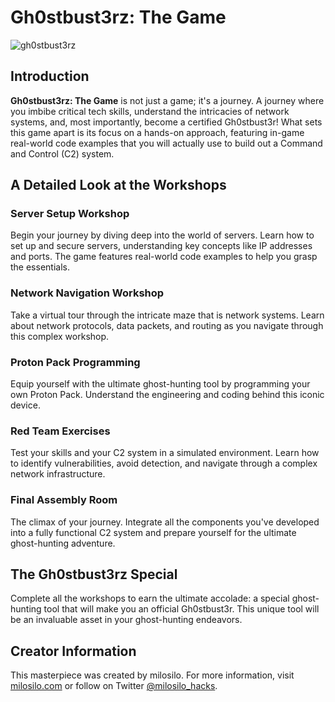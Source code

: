 # Gh0stbust3rz: The Game

![gh0stbust3rz](https://i.redd.it/t14dg4b5xcnb1.jpg)

## Introduction
**Gh0stbust3rz: The Game** is not just a game; it's a journey. A journey where you imbibe critical tech skills, understand the intricacies of network systems, and, most importantly, become a certified Gh0stbust3r! What sets this game apart is its focus on a hands-on approach, featuring in-game real-world code examples that you will actually use to build out a Command and Control (C2) system.

## A Detailed Look at the Workshops

### Server Setup Workshop
Begin your journey by diving deep into the world of servers. Learn how to set up and secure servers, understanding key concepts like IP addresses and ports. The game features real-world code examples to help you grasp the essentials.

### Network Navigation Workshop
Take a virtual tour through the intricate maze that is network systems. Learn about network protocols, data packets, and routing as you navigate through this complex workshop.

### Proton Pack Programming
Equip yourself with the ultimate ghost-hunting tool by programming your own Proton Pack. Understand the engineering and coding behind this iconic device.

### Red Team Exercises
Test your skills and your C2 system in a simulated environment. Learn how to identify vulnerabilities, avoid detection, and navigate through a complex network infrastructure.

### Final Assembly Room
The climax of your journey. Integrate all the components you've developed into a fully functional C2 system and prepare yourself for the ultimate ghost-hunting adventure.

## The Gh0stbust3rz Special
Complete all the workshops to earn the ultimate accolade: a special ghost-hunting tool that will make you an official Gh0stbust3r. This unique tool will be an invaluable asset in your ghost-hunting endeavors.

## Creator Information
This masterpiece was created by milosilo. For more information, visit [milosilo.com](https://milosilo.com) or follow on Twitter [@milosilo_hacks](https://twitter.com/milosilo_hacks).
